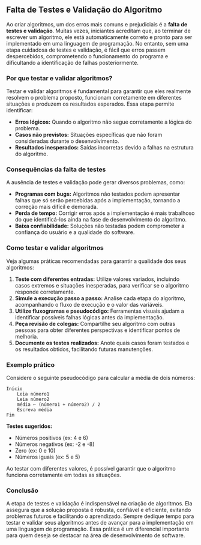 ## Falta de Testes e Validação do Algoritmo

Ao criar algoritmos, um dos erros mais comuns e prejudiciais é a **falta de testes e validação**. Muitas vezes, iniciantes acreditam que, ao terminar de escrever um algoritmo, ele está automaticamente correto e pronto para ser implementado em uma linguagem de programação. No entanto, sem uma etapa cuidadosa de testes e validação, é fácil que erros passem despercebidos, comprometendo o funcionamento do programa e dificultando a identificação de falhas posteriormente.

### Por que testar e validar algoritmos?

Testar e validar algoritmos é fundamental para garantir que eles realmente resolvem o problema proposto, funcionam corretamente em diferentes situações e produzem os resultados esperados. Essa etapa permite identificar:

- **Erros lógicos:** Quando o algoritmo não segue corretamente a lógica do problema.
- **Casos não previstos:** Situações específicas que não foram consideradas durante o desenvolvimento.
- **Resultados inesperados:** Saídas incorretas devido a falhas na estrutura do algoritmo.

### Consequências da falta de testes

A ausência de testes e validação pode gerar diversos problemas, como:

- **Programas com bugs:** Algoritmos não testados podem apresentar falhas que só serão percebidas após a implementação, tornando a correção mais difícil e demorada.
- **Perda de tempo:** Corrigir erros após a implementação é mais trabalhoso do que identificá-los ainda na fase de desenvolvimento do algoritmo.
- **Baixa confiabilidade:** Soluções não testadas podem comprometer a confiança do usuário e a qualidade do software.

### Como testar e validar algoritmos

Veja algumas práticas recomendadas para garantir a qualidade dos seus algoritmos:

1. **Teste com diferentes entradas:** Utilize valores variados, incluindo casos extremos e situações inesperadas, para verificar se o algoritmo responde corretamente.
2. **Simule a execução passo a passo:** Analise cada etapa do algoritmo, acompanhando o fluxo de execução e o valor das variáveis.
3. **Utilize fluxogramas e pseudocódigo:** Ferramentas visuais ajudam a identificar possíveis falhas lógicas antes da implementação.
4. **Peça revisão de colegas:** Compartilhe seu algoritmo com outras pessoas para obter diferentes perspectivas e identificar pontos de melhoria.
5. **Documente os testes realizados:** Anote quais casos foram testados e os resultados obtidos, facilitando futuras manutenções.

### Exemplo prático

Considere o seguinte pseudocódigo para calcular a média de dois números:

```plaintext
Início
    Leia número1
    Leia número2
    média ← (número1 + número2) / 2
    Escreva média
Fim
```

**Testes sugeridos:**

- Números positivos (ex: 4 e 6)
- Números negativos (ex: -2 e -8)
- Zero (ex: 0 e 10)
- Números iguais (ex: 5 e 5)

Ao testar com diferentes valores, é possível garantir que o algoritmo funciona corretamente em todas as situações.

### Conclusão

A etapa de testes e validação é indispensável na criação de algoritmos. Ela assegura que a solução proposta é robusta, confiável e eficiente, evitando problemas futuros e facilitando o aprendizado. Sempre dedique tempo para testar e validar seus algoritmos antes de avançar para a implementação em uma linguagem de programação. Essa prática é um diferencial importante para quem deseja se destacar na área de desenvolvimento de software.